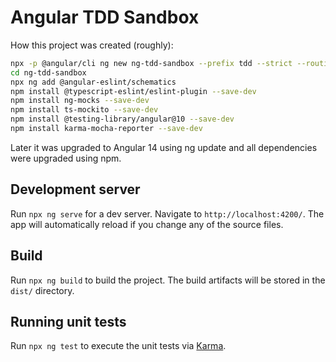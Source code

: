 # Angular TDD Sandbox

How this project was created (roughly):

```sh
npx -p @angular/cli ng new ng-tdd-sandbox --prefix tdd --strict --routing --style scss
cd ng-tdd-sandbox
npx ng add @angular-eslint/schematics
npm install @typescript-eslint/eslint-plugin --save-dev 
npm install ng-mocks --save-dev
npm install ts-mockito --save-dev
npm install @testing-library/angular@10 --save-dev 
npm install karma-mocha-reporter --save-dev
```

Later it was upgraded to Angular 14 using ng update and all dependencies were upgraded using npm.

## Development server

Run `npx ng serve` for a dev server. Navigate to `http://localhost:4200/`. The app will automatically reload if you change any of the source files.

## Build

Run `npx ng build` to build the project. The build artifacts will be stored in the `dist/` directory.

## Running unit tests

Run `npx ng test` to execute the unit tests via [Karma](https://karma-runner.github.io).
